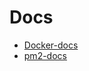 # Docs

- [Docker-docs]
- [pm2-docs]

[//]: # (These are reference links used in the body of this note and get stripped out when the markdown processor does its job. There is no need to format nicely because it shouldn't be seen. Thanks SO - http://stackoverflow.com/questions/4823468/store-comments-in-markdown-syntax)

[Docker-docs]: <http://github.com/nilsonmorais/docs/blob/master/docs/docker.md>
[pm2-docs]: <http://github.com/nilsonmorais/docs/blob/master/docs/pm2.md>
[dillinger]: <http://dillinger.io>
